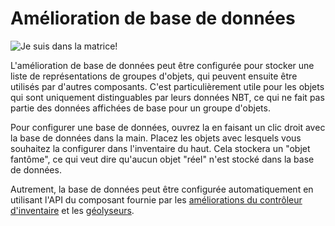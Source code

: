 # Amélioration de base de données

![Je suis dans la matrice!](oredict:oc:databaseUpgrade1)

L'amélioration de base de données peut être configurée pour stocker une liste de représentations de groupes d'objets, qui peuvent ensuite être utilisés par d'autres composants. C'est particulièrement utile pour les objets qui sont uniquement distinguables par leurs données NBT, ce qui ne fait pas partie des données affichées de base pour un groupe d'objets.

Pour configurer une base de données, ouvrez la en faisant un clic droit avec la base de données dans la main. Placez les objets avec lesquels vous souhaitez la configurer dans l'inventaire du haut. Cela stockera un "objet fantôme", ce qui veut dire qu'aucun objet "réel" n'est stocké dans la base de données.

Autrement, la base de données peut être configurée automatiquement en utilisant l'API du composant fournie par les [améliorations du contrôleur d'inventaire](inventoryControllerUpgrade.md) et les [géolyseurs](../block/geolyzer.md).

